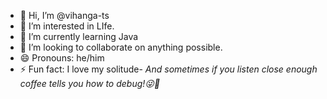 - 👋 Hi, I’m @vihanga-ts
- 👀 I’m interested in LIfe.
- 🌱 I’m currently learning Java
- 💞️ I’m looking to collaborate on anything possible.
- 😄 Pronouns: he/him
- ⚡ Fun fact: I love my solitude- *And sometimes if you listen close enough coffee tells you how to debug!😜🤫*

<!---
Vihanga-ts/Vihanga-ts is a ✨ special ✨ repository because its `README.md` (this file) appears on your GitHub profile.
You can click the Preview link to take a look at your changes.
--->
